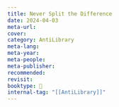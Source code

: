 ```yaml
---
title: Never Split the Difference
date: 2024-04-03
meta-url: 
cover: 
category: AntiLibrary
meta-lang: 
meta-year: 
meta-people: 
meta-publisher: 
recommended: 
revisit:
booktype: 📖
internal-tag: "[[AntiLibrary]]"
---
```


